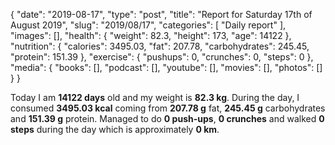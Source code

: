 {
    "date": "2019-08-17",
    "type": "post",
    "title": "Report for Saturday 17th of August 2019",
    "slug": "2019\/08\/17",
    "categories": [
        "Daily report"
    ],
    "images": [],
    "health": {
        "weight": 82.3,
        "height": 173,
        "age": 14122
    },
    "nutrition": {
        "calories": 3495.03,
        "fat": 207.78,
        "carbohydrates": 245.45,
        "protein": 151.39
    },
    "exercise": {
        "pushups": 0,
        "crunches": 0,
        "steps": 0
    },
    "media": {
        "books": [],
        "podcast": [],
        "youtube": [],
        "movies": [],
        "photos": []
    }
}

Today I am <strong>14122 days</strong> old and my weight is <strong>82.3 kg</strong>. During the day, I consumed <strong>3495.03 kcal</strong> coming from <strong>207.78 g</strong> fat, <strong>245.45 g</strong> carbohydrates and <strong>151.39 g</strong> protein. Managed to do <strong>0 push-ups</strong>, <strong>0 crunches</strong> and walked <strong>0 steps</strong> during the day which is approximately <strong>0 km</strong>.